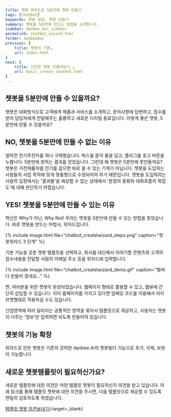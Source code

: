 ```yaml
---
title: 챗봇 위자드로 5분만에 챗봇 만들기
tags: [chatbot]
keywords: 챗봇 생성, 챗봇 만들기
summary: 챗봇을 5분만에 만드는 방법을 소개합니다.
sidebar: danbee_doc_sidebar
permalink: chatbot_wizard.html
folder: danbeeDoc
previous: {
    title: 챗봇의 기본,
    url: index.html
}
next: {
    title: 간단한 챗봇 만들어보기 ,
    url: basic_create_chatbot.html
}
---
```


## 챗봇을 5분만에 만들 수 있을까요?
챗봇은 대화방식으로 고객에게 제품과 서비스를 소개하고, 문의사항에 답변하고, 접수를 받아 담당자에게 전달해주는 훌륭하고 새로운 디지털 동료입니다. 이렇게 좋은 챗봇, 5분만에 만들 수 있을까요?

## NO, 챗봇을 5분만에 만들 수 없는 이유
얼마전 전기주전자를 하나 구매했습니다. 박스를 뜯어 물을 담고, 플러그를 꽂고 버튼을 누릅니다. 5분만에 원하는 결과를 얻었습니다. 그런데 왜 챗봇은 5분만에 못만들까요?
챗봇은 가전제품처럼 전기를 꼽으면 바로 쓸 수 있는 기계가 아닙니다. 챗봇을 도입하는 사람들의 사업 목적에 맞게 맞춤형으로 수정되어야 하기 때문입니다. 챗봇을 도입하려는 사람의 입장에서는 '결과물'을 예상할 수 없는 상태에서 '문장의 종류와 대화흐름의 복잡도'에 대해 판단하기 어렵습니다. 

## YES! 챗봇을 5분만에 만들 수 있는 이유
혁신은 Why가 아닌, Why Not! 우리는 챗봇을 5분만에 만들 수 있는 방법을 찾았습니다.
바로 챗봇을 만드는 마법사, 위자드입니다. 

{% include image.html file="chatbot_create\wizard_steps.png"  caption="챗봇위자드 3 단계" %}


기본 기능을 갖춘 챗봇 템플릿을 선택하고, 회사를 대신해서 이야기할 콘텐츠와 고객의 접수내용을 전달할 사람의 이메일 주소 등을 위자드에 입력합니다.

{% include image.html file="chatbot_create\wizard_demo.gif"  caption="벌써 다 만들어 졌네요..." %}

짠, 여러분을 위한 챗봇이 완성되었습니다. 웹페이지 형태로 활용할 수 있고, 웹뷰에 간단히 삽입할 수 있습니다. 이미 홈페이지를 가지고 있다면 임베딩 코드를 이용해서 라이브챗형태로 적용하실 수도 있습니다.
 
산업영역에 따라 달라지는 공통적인 영역을 묶어서 템플릿으로 제공하고, 사용자는 챗봇이 다루는 '정보'만 입력하면 되도록 만들어져 있습니다. 

## 챗봇의 기능 확장
위자드로 만든 챗봇은 기존의 강력한 danbee.Ai의 챗봇빌더 기능으로 추가, 삭제, 보완이 가능합니다. 

## 새로운 챗봇템플릿이 필요하신가요?
새로운 템플릿에 대한 의견은 어떤 템플릿 챗봇이 필요하신지 의견을 받고 있습니다.
아래 링크를 통해 템플릿 챗봇에 대한 의견을 주시면, 다음 템플릿으로 제공할 수 있도록 면밀히 검토하도록 하겠습니다.  

[템플릿 챗봇 의견보내기](https://frogue.danbee.ai/?chatbot_id=f809afc6-927a-40e1-bca2-19cc07aa352e){:target=_blank}

